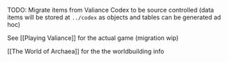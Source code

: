 TODO: Migrate items from Valiance Codex to be source controlled
(data items will be stored at `../codex` as objects and tables can be generated ad hoc)

See [[Playing Valiance]] for the actual game (migration wip)

[[The World of Archaea]] for the the worldbuilding info